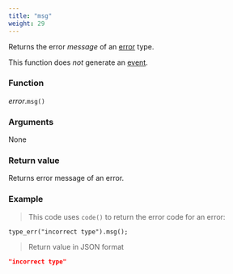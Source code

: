 ```yaml
---
title: "msg"
weight: 29
---
```


Returns the error *message* of an [error](..) type.

This function does *not* generate an [event](../../../overview/events).

### Function

*error*.`msg()`

### Arguments

None

### Return value

Returns error message of an error.

### Example

> This code uses `code()` to return the error code for an error:

```thingsdb,json_response
type_err("incorrect type").msg();
```

> Return value in JSON format

```json
"incorrect type"
```
